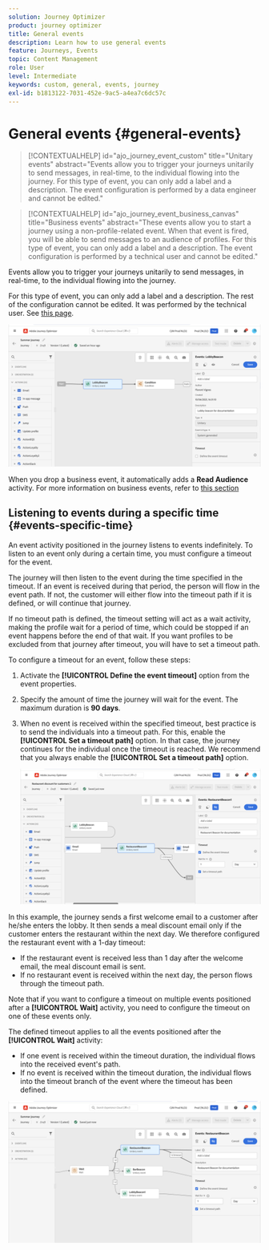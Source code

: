 ```yaml
---
solution: Journey Optimizer
product: journey optimizer
title: General events
description: Learn how to use general events
feature: Journeys, Events
topic: Content Management
role: User
level: Intermediate
keywords: custom, general, events, journey
exl-id: b1813122-7031-452e-9ac5-a4ea7c6dc57c
---
```

# General events {#general-events}

>[!CONTEXTUALHELP]
>id="ajo_journey_event_custom"
>title="Unitary events"
>abstract="Events allow you to trigger your journeys unitarily to send messages, in real-time, to the individual flowing into the journey. For this type of event, you can only add a label and a description. The event configuration is performed by a data engineer and cannot be edited."

>[!CONTEXTUALHELP]
>id="ajo_journey_event_business_canvas"
>title="Business events"
>abstract="These events allow you to start a journey using a non-profile-related event. When that event is fired, you will be able to send messages to an audience of profiles. For this type of event, you can only add a label and a description. The event configuration is performed by a technical user and cannot be edited."

Events allow you to trigger your journeys unitarily to send messages, in real-time, to the individual flowing into the journey.

For this type of event, you can only add a label and a description. The rest of the configuration cannot be edited. It was performed by the technical user. See [this page](../event/about-events.md).

![](assets/general-events.png)

When you drop a business event, it automatically adds a **Read Audience** activity. For more information on business events, refer to [this section](../event/about-events.md) 

## Listening to events during a specific time {#events-specific-time}

An event activity positioned in the journey listens to events indefinitely. To listen to an event only during a certain time, you must configure a timeout for the event.

The journey will then listen to the event during the time specified in the timeout. If an event is received during that period, the person will flow in the event path. If not, the customer will either flow into the timeout path if it is defined, or will continue that journey.

If no timeout path is defined, the timeout setting will act as a wait activity, making the profile wait for a period of time, which could be stopped if an event happens before the end of that wait. If you want profiles to be excluded from that journey after timeout, you will have to set a timeout path.

To configure a timeout for an event, follow these steps:

1. Activate the **[!UICONTROL Define the event timeout]** option from the event properties.

1. Specify the amount of time the journey will wait for the event. The maximum duration is **90 days**.

1. When no event is received within the specified timeout, best practice is to send the individuals into a timeout path. For this, enable the **[!UICONTROL Set a timeout path]** option. In that case, the journey continues for the individual once the timeout is reached. We recommend that you always enable the **[!UICONTROL Set a timeout path]** option.

    ![](assets/event-timeout.png)

In this example, the journey sends a first welcome email to a customer after he/she enters the lobby. It then sends a meal discount email only if the customer enters the restaurant within the next day. We therefore configured the restaurant event with a 1-day timeout:

* If the restaurant event is received less than 1 day after the welcome email, the meal discount email is sent.
* If no restaurant event is received within the next day, the person flows through the timeout path.

Note that if you want to configure a timeout on multiple events positioned after a **[!UICONTROL Wait]** activity, you need to configure the timeout on one of these events only.

The defined timeout applies to all the events positioned after the **[!UICONTROL Wait]** activity:

* If one event is received within the timeout duration, the individual flows into the received event's path.
* If no event is received within the timeout duration, the individual flows into the timeout branch of the event where the timeout has been defined.

![](assets/event-timeout-group.png)
